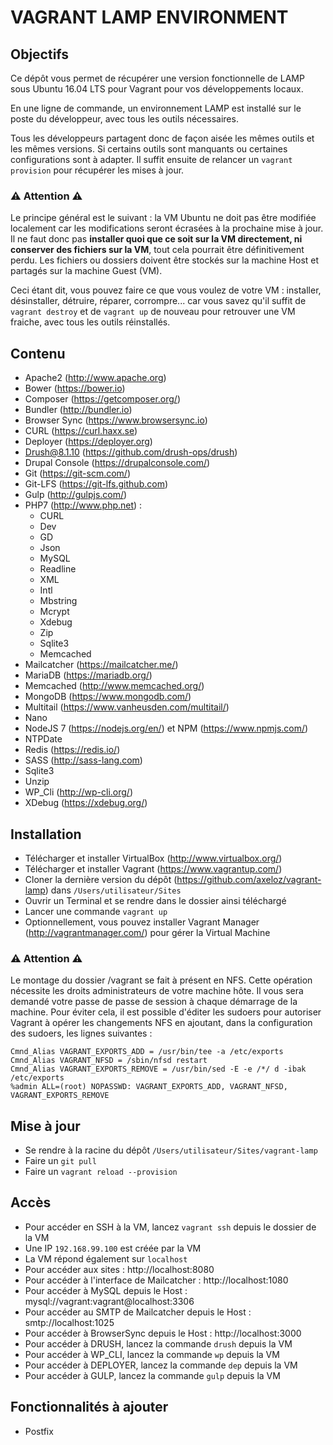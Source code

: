 # VAGRANT LAMP ENVIRONMENT

## Objectifs

Ce dépôt vous permet de récupérer une version fonctionnelle de LAMP sous Ubuntu 16.04 LTS pour Vagrant pour vos développements locaux. 

En une ligne de commande, un environnement LAMP est installé sur le poste du développeur, avec tous les outils nécessaires.

Tous les développeurs partagent donc de façon aisée les mêmes outils et les mêmes versions. Si certains outils sont manquants ou certaines configurations sont à adapter. Il suffit ensuite de relancer un `vagrant provision` pour récupérer les mises à jour. 

### ⚠ Attention ⚠
Le principe général est le suivant : la VM Ubuntu ne doit pas être modifiée localement car les modifications seront écrasées à la prochaine mise à jour. Il ne faut donc pas **installer quoi que ce soit sur la VM directement, ni conserver des fichiers sur la VM**, tout cela pourrait être définitivement perdu. Les fichiers ou dossiers doivent être stockés sur la machine Host et partagés sur la machine Guest (VM).

Ceci étant dit, vous pouvez faire ce que vous voulez de votre VM : installer, désinstaller, détruire, réparer, corrompre... car vous savez qu'il suffit de `vagrant destroy` et de `vagrant up` de nouveau pour retrouver une VM fraiche, avec tous les outils réinstallés. 

## Contenu

- Apache2 (http://www.apache.org)
- Bower (https://bower.io)
- Composer (https://getcomposer.org/)
- Bundler (http://bundler.io)
- Browser Sync (https://www.browsersync.io)
- CURL (https://curl.haxx.se)
- Deployer (https://deployer.org)
- Drush@8.1.10 (https://github.com/drush-ops/drush)
- Drupal Console (https://drupalconsole.com/)
- Git (https://git-scm.com/)
- Git-LFS (https://git-lfs.github.com)
- Gulp (http://gulpjs.com/)
- PHP7 (http://www.php.net) :
    - CURL
    - Dev
    - GD
    - Json
    - MySQL
    - Readline
    - XML
    - Intl
    - Mbstring
    - Mcrypt
    - Xdebug
    - Zip
    - Sqlite3
    - Memcached
- Mailcatcher (https://mailcatcher.me/)
- MariaDB (https://mariadb.org/)
- Memcached (http://www.memcached.org/)
- MongoDB (https://www.mongodb.com/)
- Multitail (https://www.vanheusden.com/multitail/)
- Nano
- NodeJS 7 (https://nodejs.org/en/) et NPM (https://www.npmjs.com/)
- NTPDate
- Redis (https://redis.io/)
- SASS (http://sass-lang.com)
- Sqlite3
- Unzip
- WP_Cli (http://wp-cli.org/)
- XDebug (https://xdebug.org/)

## Installation

- Télécharger et installer VirtualBox (http://www.virtualbox.org/)
- Télécharger et installer Vagrant (https://www.vagrantup.com/)
- Cloner la dernière version du dépôt (https://github.com/axeloz/vagrant-lamp) dans `/Users/utilisateur/Sites`
- Ouvrir un Terminal et se rendre dans le dossier ainsi téléchargé
- Lancer une commande `vagrant up`
- Optionnellement, vous pouvez installer Vagrant Manager (http://vagrantmanager.com/) pour gérer la Virtual Machine

### ⚠ Attention ⚠
Le montage du dossier /vagrant se fait à présent en NFS. Cette opération nécessite les droits administrateurs de votre machine hôte. Il vous sera demandé votre passe de passe de session à chaque démarrage de la machine. Pour éviter cela, il est possible d'éditer les sudoers pour autoriser Vagrant à opérer les changements NFS en ajoutant, dans la configuration des sudoers, les lignes suivantes :

```
Cmnd_Alias VAGRANT_EXPORTS_ADD = /usr/bin/tee -a /etc/exports
Cmnd_Alias VAGRANT_NFSD = /sbin/nfsd restart
Cmnd_Alias VAGRANT_EXPORTS_REMOVE = /usr/bin/sed -E -e /*/ d -ibak /etc/exports
%admin ALL=(root) NOPASSWD: VAGRANT_EXPORTS_ADD, VAGRANT_NFSD, VAGRANT_EXPORTS_REMOVE
```

## Mise à jour

- Se rendre à la racine du dépôt `/Users/utilisateur/Sites/vagrant-lamp`
- Faire un `git pull`
- Faire un `vagrant reload --provision`

## Accès

- Pour accéder en SSH à la VM, lancez `vagrant ssh` depuis le dossier de la VM
- Une IP `192.168.99.100` est créée par la VM
- La VM répond également sur `localhost`
- Pour accéder aux sites : http://localhost:8080
- Pour accéder à l'interface de Mailcatcher : http://localhost:1080
- Pour accéder à MySQL depuis le Host : mysql://vagrant:vagrant@localhost:3306
- Pour accéder au SMTP de Mailcatcher depuis le Host : smtp://localhost:1025
- Pour accéder à BrowserSync depuis le Host : http://localhost:3000
- Pour accéder à DRUSH, lancez la commande `drush` depuis la VM
- Pour accéder à WP_CLI, lancez la commande `wp` depuis la VM
- Pour accéder à DEPLOYER, lancez la commande `dep` depuis la VM
- Pour accéder à GULP, lancez la commande `gulp` depuis la VM

## Fonctionnalités à ajouter 

- Postfix



